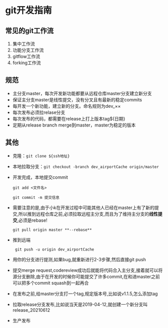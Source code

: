 # git开发指南

## 常见的git工作流

1. 集中工作流
2. 功能分支工作流
3. gitflow工作流
4. forking工作流

## 规范

* 主分支master，每次开发新功能都要从远程仓库master分支建立新分支
* 保证主分支master是线性提交，没有分叉且有最新的稳定commits
* 每开发一个新功能，建立新的分支。命名规则为dev_××
* 每次发布必须拉relase分支
* 每次发布的代码，都需要在release上打上版本tag${日期}
* 定期从release branch merge到master，master为稳定的版本

## 其他

* 克隆：`git clone ${ssh地址}`

* 本地拉取分支：`git checkout -branch dev_airportCache origin/master`

* 开发完成，本地提交commit

  `git add <文件名>`

  `git commit -m 提交信息`

  

* 需要注意的是,由于小k在开发过程中可能其他人已经在master上有了新的提交,所以推到远程仓库之前,必须拉取远程主分支,而且为了维持主分支的**线性提交**,必须是rebase!

    `git pull origin master **--rebase**`

* 推到远端

  ` git push -u origin dev_airportCache`

* 用你的分支进行提测,如果bug,就重新进行2-3步骤,然后直接git push
* 提交merge request,codereview成功后就能将代码合入主分支,接着就可以将源分支删除,由于在开发的时候你可能提交了许多commit,在和进master之前可以把多个commit squash到一起再合
* 在发布之前,给master分支打一个tag,规定版本号,比如说v1.1.5,怎么添加tag
* 拉取release分支发布,比如说当天是2019-04-12,就创建一个新分支叫release_20210612
* 生产发布

